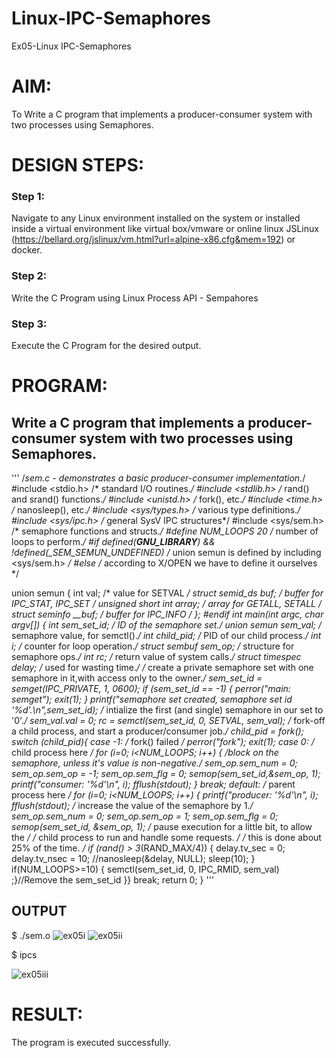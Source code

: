 # Linux-IPC-Semaphores
Ex05-Linux IPC-Semaphores

# AIM:
To Write a C program that implements a producer-consumer system with two processes using Semaphores.

# DESIGN STEPS:

### Step 1:

Navigate to any Linux environment installed on the system or installed inside a virtual environment like virtual box/vmware or online linux JSLinux (https://bellard.org/jslinux/vm.html?url=alpine-x86.cfg&mem=192) or docker.

### Step 2:

Write the C Program using Linux Process API - Sempahores

### Step 3:

Execute the C Program for the desired output. 

# PROGRAM:

## Write a C program that implements a producer-consumer system with two processes using Semaphores.
'''
/*sem.c  - demonstrates a basic producer-consumer implementation.*/      
#include <stdio.h>	     /* standard I/O routines.*/
#include <stdlib.h>      /* rand() and srand() functions.*/
#include <unistd.h>	     /* fork(), etc.*/
#include <time.h>	     /* nanosleep(), etc.*/
#include <sys/types.h>   /* various type definitions.*/
#include <sys/ipc.h>     /* general SysV IPC structures*/
#include <sys/sem.h>	 /* semaphore functions and structs.*/
#define NUM_LOOPS	20	 /* number of loops to perform.*/
#if defined(__GNU_LIBRARY__) && !defined(_SEM_SEMUN_UNDEFINED)
/* union semun is defined by including <sys/sem.h> */
#else
/* according to X/OPEN we have to define it ourselves */

union semun {
        int val;                    /* value for SETVAL */
        struct semid_ds *buf;       /* buffer for IPC_STAT, IPC_SET */
        unsigned short int *array;  /* array for GETALL, SETALL */
        struct seminfo *__buf;      /* buffer for IPC_INFO */
};
#endif
int main(int argc, char* argv[])
{
    int sem_set_id;	          /* ID of the semaphore set.*/
    union semun sem_val;      /* semaphore value, for semctl().*/
    int child_pid;	          /* PID of our child process.*/
    int i;		              /* counter for loop operation.*/
    struct sembuf sem_op;     /* structure for semaphore ops.*/
    int rc;		              /* return value of system calls.*/
    struct timespec delay;    /* used for wasting time.*/
    /* create a private semaphore set with one semaphore in it,with 
	access only to the owner.*/
    sem_set_id = semget(IPC_PRIVATE, 1, 0600);
    if (sem_set_id == -1)
	{
	perror("main: semget");
	exit(1);
    }
    printf("semaphore set created, semaphore set id '%d'.\n",sem_set_id);
    /* intialize the first (and single) semaphore in our set to '0'.*/
    sem_val.val = 0;
    rc = semctl(sem_set_id, 0, SETVAL, sem_val);
    /* fork-off a child process, and start a producer/consumer job.*/
    child_pid = fork();
    switch (child_pid){
    case -1:	/* fork() failed */
	    perror("fork");
        exit(1);
    case 0:	/* child process here */
	    for (i=0; i<NUM_LOOPS; i++) {
		/*block on the semaphore, unless it's value is non-negative.*/
		sem_op.sem_num = 0;
		sem_op.sem_op = -1;
		sem_op.sem_flg = 0;
		semop(sem_set_id,&sem_op, 1);
		printf("consumer: '%d'\n", i);
		fflush(stdout);
	    }
	    break;
	    default:	/* parent process here */
	    for (i=0; i<NUM_LOOPS; i++) {
		printf("producer: '%d'\n", i);
		fflush(stdout);
		/* increase the value of the semaphore by 1.*/
		sem_op.sem_num = 0;
                sem_op.sem_op = 1;
		sem_op.sem_flg = 0;
                semop(sem_set_id, &sem_op, 1);
		/* pause execution for a little bit, to allow the */
		/* child process to run and handle some requests. */
		/* this is done about 25% of the time.            */
		if (rand() > 3*(RAND_MAX/4)) {
	    	    delay.tv_sec = 0;
	    	    delay.tv_nsec = 10;
	    	    //nanosleep(&delay, NULL);
		                      sleep(10); }
        if(NUM_LOOPS>=10)    {
	    semctl(sem_set_id, 0, IPC_RMID, sem_val) ;}//Remove the 
		sem_set_id
	    }}
	    break;
    return 0;
}
'''



## OUTPUT
$ ./sem.o 
![ex05i](https://github.com/user-attachments/assets/2d09a9be-5a7c-436e-a08e-b959eb32ff76)
![ex05ii](https://github.com/user-attachments/assets/2c54486c-7e99-4562-9995-80ac66f1cde3)



$ ipcs

![ex05iii](https://github.com/user-attachments/assets/6bc01d74-9912-4f18-8080-0c92662e4fd4)




# RESULT:
The program is executed successfully.
